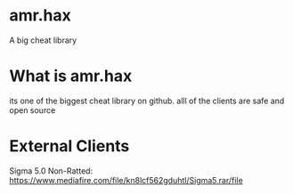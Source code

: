 # amr.hax
A big cheat library

# What is amr.hax

its one of the biggest cheat library on github. alll of the clients are safe and open source

# External Clients

Sigma 5.0 Non-Ratted: https://www.mediafire.com/file/kn8lcf562gduhtl/Sigma5.rar/file

